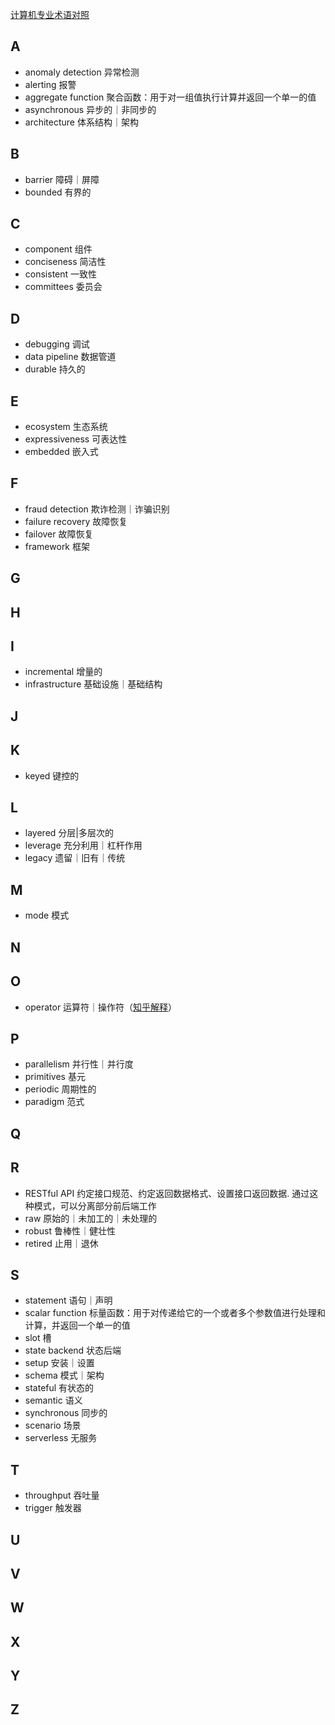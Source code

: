 [计算机专业术语对照](https://github.com/EarsEyesMouth/computerese-cross-references)

## A
* anomaly detection 异常检测
* alerting 报警
* aggregate function 聚合函数：用于对一组值执行计算并返回一个单一的值
* asynchronous 异步的｜非同步的
* architecture 体系结构｜架构

## B
* barrier 障碍｜屏障
* bounded 有界的

## C
* component 组件
* conciseness 简洁性
* consistent 一致性
* committees 委员会

## D
* debugging 调试
* data pipeline 数据管道
* durable 持久的

## E
* ecosystem 生态系统
* expressiveness 可表达性
* embedded 嵌入式

## F
* fraud detection 欺诈检测｜诈骗识别
* failure recovery 故障恢复
* failover 故障恢复
* framework 框架

## G

## H

## I
* incremental 增量的
* infrastructure 基础设施｜基础结构

## J

## K
* keyed 键控的

## L
* layered 分层|多层次的
* leverage 充分利用｜杠杆作用
* legacy 遗留｜旧有｜传统

## M
* mode 模式

## N

## O
* operator 运算符｜操作符（[知乎解释](https://www.zhihu.com/question/34670236)）

## P
* parallelism 并行性｜并行度
* primitives 基元
* periodic 周期性的
* paradigm 范式

## Q

## R
* RESTful API 约定接口规范、约定返回数据格式、设置接口返回数据. 通过这种模式，可以分离部分前后端工作
* raw 原始的｜未加工的｜未处理的
* robust 鲁棒性｜健壮性
* retired 止用｜退休

## S
* statement 语句｜声明
* scalar function 标量函数：用于对传递给它的一个或者多个参数值进行处理和计算，并返回一个单一的值
* slot 槽
* state backend 状态后端
* setup 安装｜设置
* schema 模式｜架构
* stateful 有状态的
* semantic 语义
* synchronous 同步的
* scenario 场景
* serverless 无服务

## T
* throughput 吞吐量
* trigger 触发器

## U

## V

## W

## X

## Y

## Z
